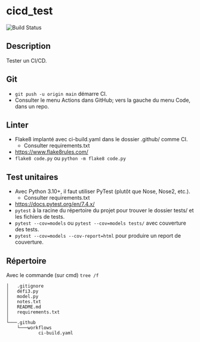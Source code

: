 # cicd_test

![Build Status](https://github.com/ugolabo/devops-capstone-project/actions/workflows/ci-build.yaml/badge.svg)

## Description

Tester un CI/CD.

## Git

- `git push -u origin main` démarre CI.
- Consulter le menu Actions dans GitHub; vers la gauche du menu Code, dans un repo.

## Linter

- Flake8 implanté avec ci-build.yaml dans le dossier .github/ comme CI.
	- Consulter requirements.txt
- https://www.flake8rules.com/
- `flake8 code.py` ou `python -m flake8 code.py`

## Test unitaires

- Avec Python 3.10+, il faut utiliser PyTest (plutôt que Nose, Nose2, etc.).
	- Consulter requirements.txt
- https://docs.pytest.org/en/7.4.x/
- `pytest` à la racine du répertoire du projet pour trouver le dossier tests/ et les fichiers de tests.
- `pytest --cov=models` ou `pytest --cov=models tests/` avec couverture des tests.
- `pytest --cov=models --cov-report=html` pour produire un report de couverture.

## Répertoire

Avec le commande (sur cmd) `tree /f`

```text
│   .gitignore
│   défi3.py
│   model.py
│   notes.txt
│   README.md
│   requirements.txt
│
└───.github
    └───workflows
            ci-build.yaml
```
